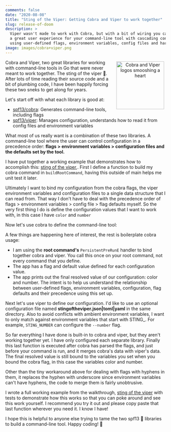 ```yaml
---
comments: false
date: "2020-08-08"
title: "Sting of the Viper: Getting Cobra and Viper to work together"
slug: release-of-doom
description: >
  Viper wasn't made to work with Cobra, but with a bit of wiring you can create
  a great user experience for your command-line tool with cascading configuration
  using user-defined flags, environment variables, config files and hard-coded defaults.
image: images/cobra+viper.png
---
```


<figure style="text-align: center; float: right; margin: 5px">
  <img src="/images/cobra+viper.png" width="150" alt="Cobra and Viper logos smooshing a heart" />
</figure>

Cobra and Viper, two great libraries for working with command-line tools in Go
that were never meant to work together. The sting of the viper 🐍. After lots of
time reading their source code and a bit of plumbing code, I have been happily
forcing these two sneks to get along for years.

Let's start off with what each library is good at:

* [spf13/cobra]: Generates command-line tools, including flags
* [spf13/viper]: Manages configuration, understands how to read it from config
  files and environment variables

[spf13/cobra]: https://github.com/spf3/cobra
[spf13/viper]: https://github.com/spf3/viper

What most of us really want is a combination of these two libraries. A
command-line tool where the user can control configuration in a precedence
order: **flags > environment variables > configuration files and the defaults set
by the tool.**

I have put together a working example that demonstrates how to accomplish this: [sting of the viper],. First I define a function to build my cobra command in `buildRootCommand`, having this outside
of main helps me unit test it later.

<script src="http://gist-it.appspot.com/http://github.com/carolynvs/stingoftheviper/raw/main/main.go?slice=29:38"></script>

Ultimately I want to bind my configuration from the cobra flags, the viper
environment variables and configuration files to a single data structure that I
can read from. That way I don't have to deal with the precedence order of 
flags > environment variables > config file > flag defaults myself. So the very first
thing I do is define the configuration values that I want to work with, in this case I 
have `color` and `number`

Now let's use cobra to define the command-line tool:

<script src="http://gist-it.appspot.com/http://github.com/carolynvs/stingoftheviper/raw/main/main.go?slice=40:61"></script>

A few things are happening here of interest, the rest is boilerplate cobra usage:

* I am using the **root command's** `PersistentPreRunE` handler to bind together
  cobra and viper. You call this once on your root command, not
  every command that you define.
* The app has a flag and default value defined for each configuration value.
* The app prints out the final resolved value of our configuration: color and
  number. The intent is to help us understand the relationship between
  user-defined flags, environment variables, configuration, flag defaults and
  their precedence using this set up.

Next let's use viper to define our configuration. I'd like to use an optional
configuration file named **stingoftheviper.json|toml|yaml** in the same
directory. Also to avoid conflicts with ambient environment variables, I want to
only match against environment variables that start with STING_. For example,
`STING_NUMBER` can configure the `--number` flag.

<script src="http://gist-it.appspot.com/http://github.com/carolynvs/stingoftheviper/raw/main/main.go?slice=65:95"></script>

So far everything I have done is built-in to cobra and viper, but they aren't
working together yet. I have only configured each separate library. Finally this
last function is executed after cobra has parsed the flags, and just before your
command is run, and it merges cobra's data with viper's data. The final resolved
value is still bound to the variables you set when you bound the cobra flag, in
this case the variables color and number.

<script src="http://gist-it.appspot.com/http://github.com/carolynvs/stingoftheviper/raw/main/main.go?slice=103:119"></script>

Other than the tiny workaround above for dealing with flags with hyphens in
them, it replaces the hyphen with underscore since environment variables can't
have hyphens, the code to merge them is fairly unobtrusive.

I wrote a full working example from the walkthrough, [sting of the viper] with
tests to demonstrate how this works so that you can poke around and see this
work yourself. I recommend you try it out and please copy paste that last
function wherever you need it. I know I have!

I hope this is helpful to anyone else trying to tame the two spf13 🐍 libraries to build
a command-line tool. Happy coding! 🙌

[sting of the viper]: https://github.com/carolynvs/stingoftheviper

